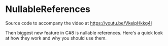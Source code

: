 # NullableReferences
Source code to accompany the video at https://youtu.be/VkelpHkkg4I

Then biggest new feature in C#8 is nullable references. Here's a quick look at how they work and why you should use them.
